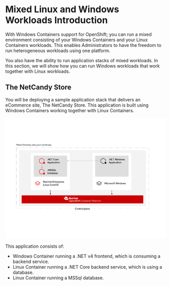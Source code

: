 # Mixed Linux and Windows Workloads Introduction

With Windows Containers support for OpenShift; you can run a mixed environment consisting of your Windows Containers and your Linux Containers workloads. This enables Administrators to have the freedom to run heterogeneous workloads using one platform.

You also have the ability to run application stacks of mixed workloads. In this section, we will show how you can run Windows workloads that work together with Linux workloads.

## The NetCandy Store

You will be deploying a sample application stack that delivers an eCommerce site, The NetCandy Store. This application is built using Windows Containers working together with Linux Containers.

![mixed-linux-windows](images/mixed-windows-and-linux-workloads.png)

This application consists of:

* Windows Container running a .NET v4 frontend, which is consuming a backend service.
* Linux Container running a .NET Core backend service, which is using a database.
* Linux Container running a MSSql database.
